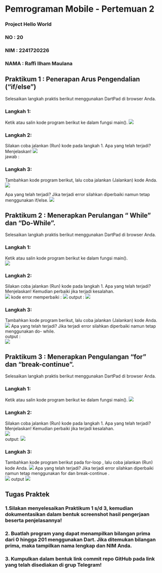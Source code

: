 # **Pemrograman Mobile - Pertemuan 2**
### Project Hello World
### NO : 20
### NIM : 2241720226
### NAMA : Raffi Ilham Maulana

## **Praktikum 1 : Penerapan Arus Pengendalian (“if/else”)**
Selesaikan langkah praktis berikut menggunakan DartPad di browser Anda.

### Langkah 1:
Ketik atau salin kode program berikut ke dalam fungsi main().
![](assets/img1.png)
### Langkah 2:
Silakan coba jalankan (Run) kode pada langkah 1. Apa yang telah terjadi? Menjelaskan!
![](assets/img2.png) <br>
jawab : <br>


### Langkah 3:
Tambahkan kode program berikut, lalu coba jalankan (Jalankan) kode Anda.<br>
![](assets/img3.png)

Apa yang telah terjadi? Jika terjadi error silahkan diperbaiki namun tetap menggunakan if/else.
![](assets/img4.png)

## **Praktikum 2 : Menerapkan Perulangan “ While” dan “Do-While”.**
Selesaikan langkah praktis berikut menggunakan DartPad di browser Anda.

### Langkah 1:
Ketik atau salin kode program berikut ke dalam fungsi main().<br>
![](assets/img5.png)

### Langkah 2:
Silakan coba jalankan (Run) kode pada langkah 1. Apa yang telah terjadi? Menjelaskan! Kemudian perbaiki jika terjadi kesalahan.<br>
![](assets/img6.png) kode error
memperbaiki :
![](assets/img7.png)
output :
![](assets/img8.png)

### Langkah 3:
Tambahkan kode program berikut, lalu coba jalankan (Jalankan) kode Anda.
![](assets/img9.png)
Apa yang telah terjadi? Jika terjadi error silahkan diperbaiki namun tetap menggunakan do- while. <br>
output : <br>
![](assets/img10.png)

## **Praktikum 3 : Menerapkan Pengulangan “for” dan “break-continue”.**
Selesaikan langkah praktis berikut menggunakan DartPad di browser Anda.

### Langkah 1:
Ketik atau salin kode program berikut ke dalam fungsi main().
![](assets/img11.png)
### Langkah 2:
Silakan coba jalankan (Run) kode pada langkah 1. Apa yang telah terjadi? Menjelaskan! Kemudian perbaiki jika terjadi kesalahan.<br>
![](assets/img12.png) <br>
output:
![](assets/img13.png)
### Langkah 3:
Tambahkan kode program berikut pada for-loop , lalu coba jalankan (Run) kode Anda.
![](assets/img14.png)
Apa yang telah terjadi? Jika terjadi error silahkan diperbaiki namun tetap menggunakan for dan break-continue . <br>
![](assets/img15.png)
output
![](assets/img16.png)

## **Tugas Praktek**
### 1.Silakan menyelesaikan Praktikum 1 s/d 3, kemudian dokumentasikan dalam bentuk screenshot hasil pengerjaan beserta penjelasannya!
### 2. Buatlah program yang dapat menampilkan bilangan prima dari 0 hingga 201 menggunakan Dart. Jika ditemukan bilangan prima, maka tampilkan nama lengkap dan NIM Anda.
### 3. Kumpulkan dalam bentuk link commit repo GitHub pada link yang telah disediakan di grup Telegram!
